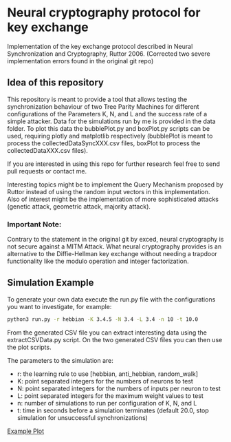 # Neural cryptography protocol for key exchange

Implementation of the key exchange protocol described in Neural Synchronization and Cryptography, Ruttor 2006.
(Corrected two severe implementation errors found in the original git repo)

## Idea of this repository

This repository is meant to provide a tool that allows testing the synchronization behaviour of two Tree Parity Machines
for different configurations of the Parameters K, N, and L and the success rate of a simple attacker.
Data for the simulations run by me is provided in the data folder.
To plot this data the bubblePlot.py and boxPlot.py scripts can be used, requiring plotly and matplotlib respectively
(bubblePlot is meant to process the collectedDataSyncXXX.csv files, boxPlot to process the collectedDataXXX.csv files).

If you are interested in using this repo for further research feel free to send pull requests or contact me.

Interesting topics might be to implement the Query Mechanism proposed by Ruttor instead of using the random input
vectors in this implementation. Also of interest might be the implementation of more sophisticated attacks
(genetic attack, geometric attack, majority attack).


### Important Note:

Contrary to the statement in the original git by exced, neural cryptography is not secure against a MITM Attack.
What neural cryptography provides is an alternative to the Diffie-Hellman key exchange without needing a trapdoor
functionality like the modulo operation and integer factorization.


## Simulation Example

To generate your own data execute the run.py file with the configurations you want to investigate, for example:
```bash
python3 run.py -r hebbian -K 3.4.5 -N 3.4 -L 3.4 -n 10 -t 10.0
```

From the generated CSV file you can extract interesting data using the extractCSVData.py script.
On the two generated CSV files you can then use the plot scripts.

The parameters to the simulation are:
- r: the learning rule to use [hebbian, anti_hebbian, random_walk]
- K: point separated integers for the numbers of neurons to test
- N: point separated integers for the numbers of inputs per neuron to test
- L: point separated integers for the maximum weight values to test
- n: number of simulations to run per configuration of K, N, and L
- t: time in seconds before a simulation terminates (default 20.0, stop simulation for unsuccessful synchronizations)


[Example Plot](https://github.com/ThimbleThings/neural-crypto/blob/master/example/exampleData.html)
